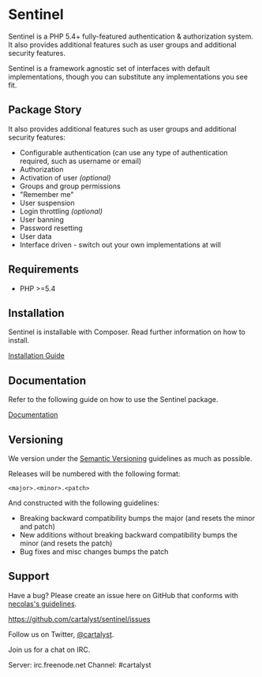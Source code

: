# Sentinel

Sentinel is a PHP 5.4+ fully-featured authentication & authorization system. It also provides additional features such as user groups and additional security features.

Sentinel is a framework agnostic set of interfaces with default implementations, though you can substitute any implementations you see fit.

## Package Story

It also provides additional features such as user groups and additional security features:

- Configurable authentication (can use any type of authentication required, such as username or email)
- Authorization
- Activation of user *(optional)*
- Groups and group permissions
- "Remember me"
- User suspension
- Login throttling *(optional)*
- User banning
- Password resetting
- User data
- Interface driven - switch out your own implementations at will

## Requirements

- PHP >=5.4

## Installation

Sentinel is installable with Composer. Read further information on how to install.

[Installation Guide](http://cartalyst.com/manual/sentinel/introduction/installation)

## Documentation

Refer to the following guide on how to use the Sentinel package.

[Documentation](http://cartalyst.com/manual/sentinel)

## Versioning

We version under the [Semantic Versioning](http://semver.org/) guidelines as much as possible.

Releases will be numbered with the following format:

`<major>.<minor>.<patch>`

And constructed with the following guidelines:

* Breaking backward compatibility bumps the major (and resets the minor and patch)
* New additions without breaking backward compatibility bumps the minor (and resets the patch)
* Bug fixes and misc changes bumps the patch

## Support

Have a bug? Please create an issue here on GitHub that conforms with [necolas's guidelines](https://github.com/necolas/issue-guidelines).

https://github.com/cartalyst/sentinel/issues

Follow us on Twitter, [@cartalyst](http://twitter.com/cartalyst).

Join us for a chat on IRC.

Server: irc.freenode.net
Channel: #cartalyst
